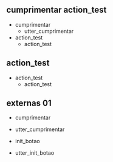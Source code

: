 ## cumprimentar action_test
* cumprimentar
    - utter_cumprimentar
* action_test
    - action_test

## action_test
* action_test
    - action_test

## externas 01
* cumprimentar
- utter_cumprimentar
* init_botao
- utter_init_botao